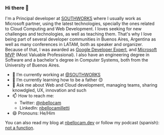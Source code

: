 ### Hi there 👋

I'm a Principal developer at [SOUTHWORKS](https://www.southworks.com/) where I usually work as Microsoft partner, using the latest technologies, specially the ones related to Cloud Computing and Web Development. I loves seeking for new challenges and technologies, as well as teaching them. That's why I love being part of several developer communities in Buenos Aires, Argentina as well as many conferences in LATAM, both as speaker and organizer. Because of that, I was awarded as [Google Developer Expert](https://developers.google.com/community/experts/directory/profile/profile-nicol_C3_A1s_bello_camilletti), and [Microsoft MVP](https://mvp.microsoft.com/en-us/PublicProfile/5001738) (Most Valuable Professional). I also have an engineering degree in Software and a bachelor's degree in Computer Systems, both from the University of Buenos Aires.

- 🔭 I’m currently working at [@SOUTHWORKS](https://github.com/southworks)
- 🌱 I’m currently learning how to be a father 😊
- 💬 Ask me about Web and Cloud development, managing teams, sharing knowdgled, UX, innovation and such
- 📫 How to reach me: 
  - Twitter: [@nbellocam](https://twitter.com/nbellocam)
  - LinkedIn: [nbellocamilletti](https://www.linkedin.com/in/nbellocamilletti/)
- 😄 Pronouns: He/Him

You can also read my blog at [nbellocam.dev](https://nbellocam.dev/) or follow my podcast (spanish): [not a function](https://anchor.fm/notafunction).
